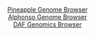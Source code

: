 <div id="Pineapple_Genome_Browser" align="center">
  <a href="https://igv.org/app/?sessionURL=blob:zZJdb5swGEb_i6VWm0TAQEICUjWRrl1Z13RqxlBbVciADW4NJraBfCj_fW61aTer1FxsmsSFeWXw8xyfHeixkJQ3IACOaU9M2wYGkBUflqhuGV6gGksQEMQkNoDABAvc5BgEO0CQVCi..aK_rJRqZWBZVLWjGjUlN6VrohpteYMGaea8tk45YyjjAikupDUXqOcWLfvRgDPUtqY.2zUnVoEUshBrK95IbrW4KdNB_y_9NUpL3PAap3XHFH0JkOo8OmNhEvQhTJZhnmMpL_EmKk7Cyyj87p7Fd5.807v4.iKJveR4ScsGqU7gE7_Y0AVCq9ljx8bkyJlXR865OK1wktxel09H7sfjs3VLBZYn9tSejd2p5zzDoU2B1_9Tb_3QA7tvY.fJk5RcDAs4vorG9UJ33yaErG7i2z82d8DeAIznnbYB5JWYBjY0XOgZE8cbPS_tmQGhr_kITkFw_2AAJVD.pLff74DatNoZIPGqe9HHAFwUWIBg5EM4tX3fmYynY.j79t7YgU6wvwf3PL7xp9AJHcdLCWVKC12ksmmliZrG7HNiltsDaWp2wzy6nuWbz1.z7SXzqjA6_7aKyrm2avIaTwPo418uUZd9S6p_4t5bgpgqO1Q45IWLSHOC1eM6WfakeiRZfdGVazIvr14FdBgcwkWNlN6vJ_r1p3M9EhQ1Sg96KmlGGVWbRHPkAwhsx9Xqgpwzrl0EoszeQQMa9gS._62ou3_Y_wA-">Pineapple Genome Browser</a>
</div>
<div id="Alphonso_Genome_Browser" align="center">
  <a href="https://igv.org/app/?sessionURL=blob:zZJta9swFIX_iyBlA8e2bCepDWGkbrO2SZs0iZOlpRjZlh1RW3Il2c4L.e_Tysa.rNB82BgIIV0k3XOOngOoMReEUeABS4cdHUKgAbFhzRwVZY7vUYEF8FKUC6wBjlPMMY0x8A4gRUKiYDZWNzdSlsIzDCLLdoFoxnRh66hAe0ZRI_SYFYbP8hxFjCPJuDAuOKqZQbK63eAIlaWuett6x0iQRAbKyw2jghklplnYqPfCX6Uww5QVOCyqXJI3AaHSozQmeoq.DFbzQRxjIUZ4d5P0B6ObwdK.Ch6_dv3HYHK9CrqrsznJKJIVx_3Gj6b45mGzZOt1ELBJVu3qljWc2VM12w8t._LsalsSjkUf9uC5Y_e60FbhEJrg7f_kWw1yonfpuLf4_m7BF0Nn9Hp.eU23F3Uy9p3J3Tu.jxrIWVwpFkC84T0PmpptdrWO1W3_WMJzzTRdlQ5nBHhPzxqQHMUv6vjTAchdqYgBAr9Wb_BogPEEc.C1XdPsQde1Ok7PMV0XHrUDqHj.96IdBjO3Z1oDy.qGKcmlwjkJBS2FjijV6zjVs_2JWcZ40eyjyllvA38yuHV3_mQWX48fxv76j1k6yr9q_fZ9yuhHFP0T6j4iRJfRqajtZvPlt9HL3hWLlnXhxFOynOI7tRwGnQiKdyM6LZ6U8QJJdV5V1PYncTXiBFGpCjURJCI5kbuVSpI1wIOWrcAFMcuZIhHwLPpkaqYGO.bn34Dax.fjdw--">Alphonso Genome Browser</a>
</div>


<div id="DAF_Genomics_Browser" align="center">
  <a href="https://ink-blot.github.io/?sessionURL=blob:tZFra9swFIb_i6D95JtkJ44NYXhpu2VuuyWpl62lhDP7.LLalivJTbuQ_z7hdQxWShl0IAmJc3lfnWdH7lDIirckJMyiI4tSYhBZ8u0Kmq7Gc2hQkjCHWqJBBOYosE2RhDuSg1SQLE91ZalUJ0PbziA3C2x5U6XSkq4FnSl5r0rUqSazoIEfvIWttFLe6GQFNtRdyVvJbUhTlNJ07A7bYrMFffyObYaWuGn6WlWD6kab0MYyKwfttmozvH_ByH9Q1qt6E61X0VAf48M8m0bxPPrsHieX78azy.Tj.3UyXh.uqqIF1Quc3nGH5YtuHr8Vs.zigJ0svU9nalm62dnR4sA9Ojy.7yqBckp9OvFc350EZG.Qmqe9hkDSUtCQeobPJgbzPPPx6o7GegqCVyS8ujaIEpDe6PSrHVEPnUZFJN72AzWDcJGhIKEZOI5Pg4CNPN9zgoDujR3pRf3KLE.SZeA7LGJsbH2DRuvnVT0MUAs9Db4WyL866_2voDSa1WmMX4rz.OuaxfPs..ImoRdxMftQTJ4BZZBnP5Zz0YDSoV_PRyxQa70GW_WHi7u_3v8E">DAF Genomics Browser</a>
</div>
